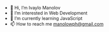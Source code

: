 - 👋 Hi, I’m Ivaylo Manolov
- 👀 I’m interested in Web Development
- 🌱 I’m currently learning JavaScript
- 📫 How to reach me manolowph@gmail.com

<!---
manolowph/manolowph is a ✨ special ✨ repository because its `README.md` (this file) appears on your GitHub profile.
You can click the Preview link to take a look at your changes.
--->
